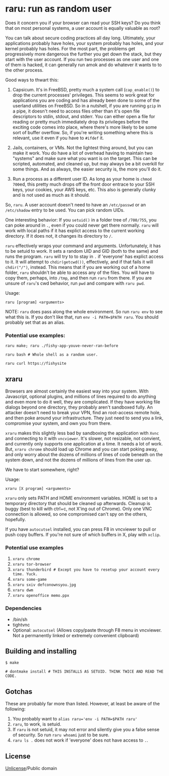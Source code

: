 # raru: run as random user

Does it concern you if your browser can read your SSH keys? Do you think that on most personal systems, a user account is equally valuable as root?

You can talk about secure coding practices all day long. Ultimately, your applications probably have holes, your system probably has holes, and your kernel probably has holes. For the most part, the problems get progressively more dangerous the further you get down the stack, but they start with the user account. If you run two processes as one user and one of them is hacked, it can generally run amok and do whatever it wants to to the other process.

Good ways to thwart this:

1. Capsicum. It's in FreeBSD, pretty much a system call (`cap_enable()`) to drop the current processes' privileges. This seems to work great for applications you are coding and has already been done to some of the userland utilities on FreeBSD. So in a nutshell, if you are running `gzip` in a pipe, it doesn't need to access files other than it's open file descriptors to stdin, stdout, and stderr. You can either open a file for reading or pretty much immediately drop its privileges before the exciting code comes into place, where there's more likely to be some sort of buffer overflow. So, if you're writing something where this is relevant, use it even if you have to `#ifdef` it.

2. Jails, containers, or VMs. Not the lightest thing around, but you can make it work. You do have a lot of overhead having to maintain two "systems" and make sure what you want is on the target. This can be scripted, automated, and cleaned up, but may always be a bit overkill for some things. And as always, the easier security is, the more you'll do it.

3. Run a process as a different user ID. As long as your home is `chmod 700`ed, this pretty much drops off the front door entrace to your SSH keys, your cookies, your AWS keys, etc. This also is generally clunky and is not used as much as it should.

So, `raru`. A user account doesn't need to have an `/etc/passwd` or an `/etc/shadow` entry to be used. You can pick random UIDs.

One interesting behavior: If you `setuid()` in a folder tree of `/700/755`, you can poke around in `.`, even if you could never get there normally. `raru` will work with local paths if it has explict access to the current working directory. If it does not, it changes its directory to `/`.

`raru` effectively wraps your command and arguments. Unfortunately, it has to be setuid to work. It sets a random UID and GID (both to the same) and runs the program. `raru` will try to to stay in `.` if 'everyone' has explict access to it. It will attempt to `chdir(getcwd())`, effectively, and if that fails it will `chdir("/")`, instead. This means that if you are working out of a home folder, `raru` shouldn't be able to access any of the files. You will have to copy them, perhaps, into `/tmp`, and then run `raru` from there. If you are unsure of `raru`'s cwd behavior, run `pwd` and compare with `raru pwd`.

Usage:

`raru [program] <arguments>`

NOTE: `raru` does pass along the whole environment. So run `raru env` to see what this is. If you don't like that, run `env -i PATH=$PATH raru`. You should probably set that as an alias.

### Potential use examples:

`raru make; raru ./fishy-app-youve-never-ran-before`

`raru bash # Whole shell as a random user.`

`raru curl https://fishysite`

## xraru

Browsers are almost certainly the easiest way into your system. With Javascript, optional plugins, and millions of lines required to do anything and even more to do it well, they are complicated. If they have working file dialogs beyond one directory, they probably aren't sandboxed fully. An attacker doesn't need to break your VPN, find an root-access remote hole, and then poke around your infrastructure. They just need to send you a link, compromise your system, and own you from there.

`xraru` makes this slightly less bad by sandboxing the application with `Xvnc` and connecting to it with `vncviewer`. It's slower, not resizable, not convient, and currently only supports one application at a time. It needs a lot of work. But, `xraru chrome` should load up Chrome and you can start poking away, and only worry about the dozens of millions of lines of code beneath on the system down, and not the dozens of millions of lines from the user up.

We have to start somewhere, right?

Usage:

`xraru [X program] <arguments>`

`xraru` only sets PATH and HOME environment variables. HOME is set to a temporary directory that should be cleaned up afterwards. Cleanup is buggy (best to kill with ctrl+c, not X'ing out of Chrome). Only one VNC connection is allowed, so one compromised can't spy on the others, hopefully.

If you have `autocutsel` installed, you can press F8 in vncviewer to pull or push copy buffers. If you're not sure of which buffers in X, play with `xclip`.

### Potential use examples

1. `xraru chrome`
2. `xraru tor-browser`
3. `xraru thunderbird # Except you have to resetup your account every time. Yuck.`
4. `xraru some-game`
5. `xraru sxiv defconownsyou.jpg`
6. `xraru dwm`
7. `xraru openoffice memo.ppx`

### Dependencies

* /bin/sh
* tightvnc
* Optional: `autocutsel` (Allows copy/paste through F8 menu in vncviewer. Not a permanently linked or extremely convenient clipboard)

## Building and installing

`$ make`

`# dontmake install # THIS INSTALLS AS SETUID. THINK TWICE AND READ THE CODE.`

## Gotchas

These are probably far more than listed. However, at least be aware of the following:

1. You probably want to `alias raru='env -i PATH=$PATH raru'`
2. `raru`, to work, is setuid.
3. If `raru` is not setuid, it may not error and silently give you a false sense of security. So run `raru whoami` just to be sure.
4. `raru ls .` does not work if 'everyone' does not have access to `.`.

## License

[Unlicense](LICENSE)/Public domain
